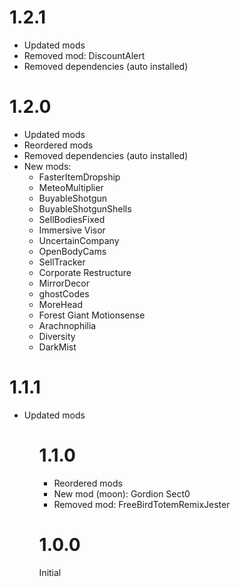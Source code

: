 # 1.2.1
<ul>
 <li>Updated mods</li>
 <li>Removed mod: DiscountAlert</li>
 <li>Removed dependencies (auto installed)
</ul>

# 1.2.0
<ul>
 <li>Updated mods</li>
 <li>Reordered mods</li>
 <li>Removed dependencies (auto installed)</li>
 <li>New mods:
  <ul>
   <li>FasterItemDropship</li>
   <li>MeteoMultiplier</li>
   <li>BuyableShotgun</li>
   <li>BuyableShotgunShells</li>
   <li>SellBodiesFixed</li>
   <li>Immersive Visor</li>
   <li>UncertainCompany</li>
   <li>OpenBodyCams</li>
   <li>SellTracker</li>
   <li>Corporate Restructure</li>
   <li>MirrorDecor</li>
   <li>ghostCodes</li>
   <li>MoreHead</li>
   <li>Forest Giant Motionsense</li>
   <li>Arachnophilia</li>
   <li>Diversity</li>
   <li>DarkMist</li>
  </ul>
 </li>
</ul>

# 1.1.1
<ul>
 <li>Updated mods</li>
<ul>

# 1.1.0
<ul>
 <li>Reordered mods</li>
 <li>New mod (moon): Gordion Sect0</li>
 <li>Removed mod: FreeBirdTotemRemixJester
</ul>

# 1.0.0

Initial